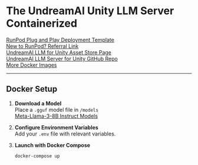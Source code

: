 # The UndreamAI Unity LLM Server Containerized

[RunPod Plug and Play Deployment Template](https://www.runpod.io/console/explore/cgknslt3bl)  
[New to RunPod? Referral Link](https://runpod.io?ref=muhg2w55)  
[UndreamAI LLM for Unity Asset Store Page](https://assetstore.unity.com/packages/tools/ai-ml-integration/llm-for-unity-273604)  
[UndreamAI LLM Server for Unity GitHub Repo](https://github.com/undreamai/LlamaLib)  
[More Docker Images](https://hub.docker.com/r/teocholakov/undream_server/tags)  

---

## Docker Setup

1. **Download a Model**  
   Place a `.gguf` model file in `/models`  
   [Meta-Llama-3-8B Instruct Models](https://huggingface.co/lmstudio-community/Meta-Llama-3-8B-Instruct-GGUF/tree/main)

2. **Configure Environment Variables**  
   Add your `.env` file with relevant variables.

3. **Launch with Docker Compose**  
   ```bash
   docker-compose up
